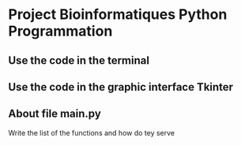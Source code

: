 # Project Bioinformatiques Python Programmation

## Use the code in the terminal

## Use the code in the graphic interface Tkinter

## About file main.py
Write the list of the functions and how do tey serve